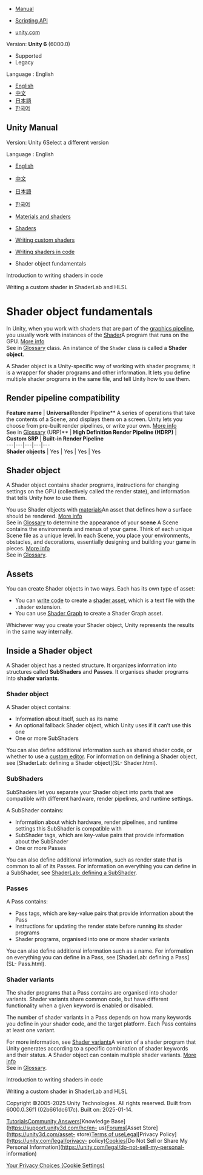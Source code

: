 [](https://docs.unity3d.com)

  * [Manual](../Manual/index.html)
  * [Scripting API](../ScriptReference/index.html)

  * [unity.com](https://unity.com/)

Version: **Unity 6** (6000.0)

  * Supported
  * Legacy

Language : English

  * [English](/Manual/shader-objects.html)
  * [中文](/cn/current/Manual/shader-objects.html)
  * [日本語](/ja/current/Manual/shader-objects.html)
  * [한국어](/kr/current/Manual/shader-objects.html)

[](https://docs.unity3d.com)

## Unity Manual

Version: Unity 6Select a different version

Language : English

  * [English](/Manual/shader-objects.html)
  * [中文](/cn/current/Manual/shader-objects.html)
  * [日本語](/ja/current/Manual/shader-objects.html)
  * [한국어](/kr/current/Manual/shader-objects.html)

  * [Materials and shaders](materials-and-shaders.html)
  * [Shaders](Shaders.html)
  * [Writing custom shaders](writing-custom-shaders.html)
  * [Writing shaders in code](shader-writing.html)
  * Shader object fundamentals

[](SL-ShadingLanguage.html)

Introduction to writing shaders in code

[](SL-landing.html)

Writing a custom shader in ShaderLab and HLSL

# Shader object fundamentals

In Unity, when you work with shaders that are part of the [graphics
pipeline](https://en.wikipedia.org/wiki/Graphics_pipeline), you usually work
with instances of the [Shader](../ScriptReference/Shader.html)A program that
runs on the GPU. [More info](Shaders.html)  
See in [Glossary](Glossary.html#Shader) class. An instance of the `Shader`
class is called a ****Shader object****.

A Shader object is a Unity-specific way of working with shader programs; it is
a wrapper for shader programs and other information. It lets you define
multiple shader programs in the same file, and tell Unity how to use them.

## Render pipeline compatibility

**Feature name** | **Universal**Render Pipeline** A series of operations that take the contents of a Scene, and displays them on a screen. Unity lets you choose from pre-built render pipelines, or write your own. [More info](render-pipelines.html)  
See in [Glossary](Glossary.html#Renderpipeline) (URP)** | **High Definition Render Pipeline (HDRP)** | **Custom SRP** | **Built-in Render Pipeline**  
---|---|---|---|---  
**Shader objects** | Yes | Yes | Yes | Yes  
  
## Shader object

A Shader object contains shader programs, instructions for changing settings
on the GPU (collectively called the render state), and information that tells
Unity how to use them.

You use Shader objects with [materials](Materials.html)An asset that defines
how a surface should be rendered. [More info](class-Material.html)  
See in [Glossary](Glossary.html#Material) to determine the appearance of your
**scene** A Scene contains the environments and menus of your game. Think of
each unique Scene file as a unique level. In each Scene, you place your
environments, obstacles, and decorations, essentially designing and building
your game in pieces. [More info](CreatingScenes.html)  
See in [Glossary](Glossary.html#Scene).

## Assets

You can create Shader objects in two ways. Each has its own type of asset:

  * You can [write code](writing-shader-writing-shader-programs-hlsl.html) to create a [shader asset](class-Shader.html), which is a text file with the `.shader` extension.
  * You can use [Shader Graph](shader-graph.html) to create a Shader Graph asset.

Whichever way you create your Shader object, Unity represents the results in
the same way internally.

## Inside a Shader object

A Shader object has a nested structure. It organizes information into
structures called **SubShaders** and **Passes**. It organises shader programs
into **shader variants**.

### Shader object

A Shader object contains:

  * Information about itself, such as its name
  * An optional fallback Shader object, which Unity uses if it can’t use this one
  * One or more SubShaders

You can also define additional information such as shared shader code, or
whether to use a [custom editor](editor-CustomEditors.html). For information
on defining a Shader object, see [ShaderLab: defining a Shader object](SL-
Shader.html).

### SubShaders

SubShaders let you separate your Shader object into parts that are compatible
with different hardware, render pipelines, and runtime settings.

A SubShader contains:

  * Information about which hardware, render pipelines, and runtime settings this SubShader is compatible with
  * SubShader tags, which are key-value pairs that provide information about the SubShader
  * One or more Passes

You can also define additional information, such as render state that is
common to all of its Passes. For information on everything you can define in a
SubShader, see [ShaderLab: defining a SubShader](SL-SubShader.html).

### Passes

A Pass contains:

  * Pass tags, which are key-value pairs that provide information about the Pass
  * Instructions for updating the render state before running its shader programs
  * Shader programs, organised into one or more shader variants

You can also define additional information such as a name. For information on
everything you can define in a Pass, see [ShaderLab: defining a Pass](SL-
Pass.html).

### Shader variants

The shader programs that a Pass contains are organised into shader variants.
Shader variants share common code, but have different functionality when a
given keyword is enabled or disabled.

The number of shader variants in a Pass depends on how many keywords you
define in your shader code, and the target platform. Each Pass contains at
least one variant.

For more information, see [Shader variants](shader-variants.html)A verion of a
shader program that Unity generates according to a specific combination of
shader keywords and their status. A Shader object can contain multiple shader
variants. [More info](shader-variants.html)  
See in [Glossary](Glossary.html#Shadervariant).

[](SL-ShadingLanguage.html)

Introduction to writing shaders in code

[](SL-landing.html)

Writing a custom shader in ShaderLab and HLSL

Copyright ©2005-2025 Unity Technologies. All rights reserved. Built from
6000.0.36f1 (02b661dc617c). Built on: 2025-01-14.

[Tutorials](https://learn.unity.com/)[Community
Answers](https://answers.unity3d.com)[Knowledge
Base](https://support.unity3d.com/hc/en-
us)[Forums](https://forum.unity3d.com)[Asset Store](https://unity3d.com/asset-
store)[Terms of
use](https://docs.unity3d.com/Manual/TermsOfUse.html)[Legal](https://unity.com/legal)[Privacy
Policy](https://unity.com/legal/privacy-
policy)[Cookies](https://unity.com/legal/cookie-policy)[Do Not Sell or Share
My Personal Information](https://unity.com/legal/do-not-sell-my-personal-
information)

[Your Privacy Choices (Cookie Settings)](javascript:void\(0\);)

